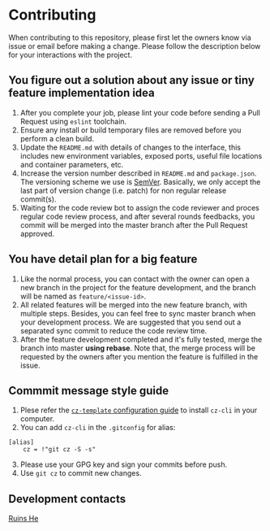 # Contributing

When contributing to this repository, please first let the owners know via issue or email before making a change. 
Please follow the description below for your interactions with the project.

## You figure out a solution about any issue or tiny feature implementation idea

1. After you complete your job, please lint your code before sending a Pull Request using `eslint` toolchain.
2. Ensure any install or build temporary files are removed before you perform a clean build.
3. Update the `README.md` with details of changes to the interface, this includes new environment variables, exposed
 ports, useful file locations and container parameters, etc.
4. Increase the version number described in `README.md` and `package.json`. The versioning scheme we use is
[SemVer](http://semver.org/). Basically, we only accept the last part of version change (i.e. patch) for non regular
release commit(s).
5. Waiting for the code review bot to assign the code reviewer and proces regular code review process, and after
 several rounds feedbacks, you commit will be merged into the master branch after the Pull Request approved.

## You have detail plan for a big feature

1. Like the normal process, you can contact with the owner can open a new branch in the project for the feature
 development, and the branch will be named as `feature/<issue-id>`.
2. All related features will be merged into the new feature branch, with multiple steps. Besides, you can feel free
 to sync master branch when your development process. We are suggested that you send out a separated sync commit to 
 reduce the code review time.
3. After the feature development completed and it's fully tested, merge the branch into master **using rebase**. Note 
that, the merge process will be requested by the owners after you mention the feature is fulfilled in the issue.

## Commmit message style guide

1. Plese refer the [`cz-template` configuration guide](https://github.com/gto22834/cz-template/blob/master/README.md) 
to install `cz-cli` in your computer.
2. You can add `cz-cli` in the `.gitconfig` for alias:
```
[alias] 
    cz = !"git cz -S -s"
```
3. Please use your GPG key and sign your commits before push.
4. Use `git cz` to commit new changes.

## Development contacts

[Ruins He](mailto:lyhypacm@gmail.com)

